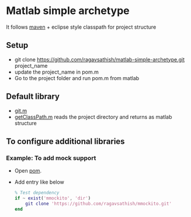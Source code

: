 # Matlab simple archetype

It follows [maven](https://maven.apache.org/guides/introduction/introduction-to-the-standard-directory-layout.html) + eclipse style classpath for project structure

## Setup

- git clone https://github.com/ragavsathish/matlab-simple-archetype.git  project_name
- update the project_name in pom.m
- Go to the project folder and run pom.m from matlab

## Default library

- [git.m](https://github.com/manur/MATLAB-git.git)
- [getClassPath.m](./lib/getClassPath.m) reads the project directory and returns as matlab structure

## To configure additional libraries

### Example:  To add mock support

- Open [pom](./pom.m). 
- Add entry like below
   
    ```matlab
    % Test dependency
    if ~ exist('mmockito', 'dir')
        git clone 'https://github.com/ragavsathish/mmockito.git'
    end
    ```
